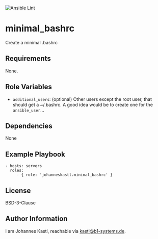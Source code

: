 ![Ansible Lint](https://github.com/johanneskastl/ansible-role-minimal_bashrc/workflows/Ansible%20Lint/badge.svg)

minimal_bashrc
=========

Create a minimal .bashrc

Requirements
------------

None.

Role Variables
--------------

- `additional_users`: (optional) Other users except the root user, that should get a ~/.bashrc. A good idea would be to create one for the `ansible_user`... 

Dependencies
------------

None

Example Playbook
----------------

    - hosts: servers
      roles:
         - { role: 'johanneskastl.minimal_bashrc' }

License
-------

BSD-3-Clause

Author Information
------------------

I am Johannes Kastl, reachable via kastl@b1-systems.de.
